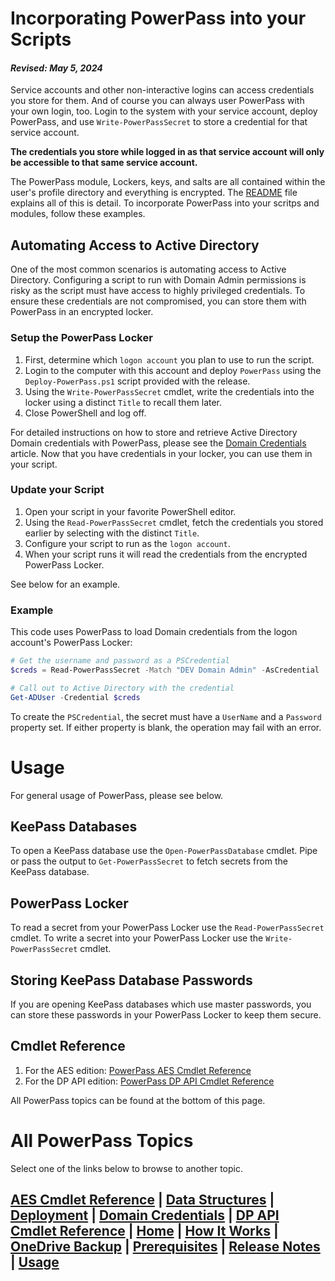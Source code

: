 # Incorporating PowerPass into your Scripts
#### _Revised: May 5, 2024_
Service accounts and other non-interactive logins can access credentials you store for them.
And of course you can always user PowerPass with your own login, too.
Login to the system with your service account, deploy PowerPass, and use `Write-PowerPassSecret` to store a credential for that service account.

**The credentials you store while logged in as that service account will only be accessible to that same service account.**

The PowerPass module, Lockers, keys, and salts are all contained within the user's profile directory and everything is encrypted.
The [README](https://github.com/chopinrlz/powerpass?tab=readme-ov-file#powerpass) file explains all of this is detail.
To incorporate PowerPass into your scritps and modules, follow these examples.
## Automating Access to Active Directory
One of the most common scenarios is automating access to Active Directory.
Configuring a script to run with Domain Admin permissions is risky as the script must have access to highly privileged credentials.
To ensure these credentials are not compromised, you can store them with PowerPass in an encrypted locker.
### Setup the PowerPass Locker
1. First, determine which `logon account` you plan to use to run the script.
2. Login to the computer with this account and deploy `PowerPass` using the `Deploy-PowerPass.ps1` script provided with the release.
3. Using the `Write-PowerPassSecret` cmdlet, write the credentials into the locker using a distinct `Title` to recall them later.
4. Close PowerShell and log off.

For detailed instructions on how to store and retrieve Active Directory Domain credentials with PowerPass, please see the [Domain Credentials](https://chopinrlz.github.io/powerpass/domain-credentials) article.
Now that you have credentials in your locker, you can use them in your script.
### Update your Script
1. Open your script in your favorite PowerShell editor.
2. Using the `Read-PowerPassSecret` cmdlet, fetch the credentials you stored earlier by selecting with the distinct `Title`.
3. Configure your script to run as the `logon account`.
4. When your script runs it will read the credentials from the encrypted PowerPass Locker.

See below for an example.
### Example
This code uses PowerPass to load Domain credentials from the logon account's PowerPass Locker:
```powershell
# Get the username and password as a PSCredential
$creds = Read-PowerPassSecret -Match "DEV Domain Admin" -AsCredential

# Call out to Active Directory with the credential
Get-ADUser -Credential $creds
```
To create the `PSCredential`, the secret must have a `UserName` and a `Password` property set.
If either property is blank, the operation may fail with an error.
# Usage
For general usage of PowerPass, please see below.
## KeePass Databases
To open a KeePass database use the `Open-PowerPassDatabase` cmdlet.
Pipe or pass the output to `Get-PowerPassSecret` to fetch secrets from the KeePass database.
## PowerPass Locker
To read a secret from your PowerPass Locker use the `Read-PowerPassSecret` cmdlet.
To write a secret into your PowerPass Locker use the `Write-PowerPassSecret` cmdlet.
## Storing KeePass Database Passwords
If you are opening KeePass databases which use master passwords, you can store these passwords in your PowerPass Locker to keep them secure.
## Cmdlet Reference
1. For the AES edition: [PowerPass AES Cmdlet Reference](https://chopinrlz.github.io/powerpass/aes-cmdlet-ref)
2. For the DP API edition: [PowerPass DP API Cmdlet Reference](https://chopinrlz.github.io/powerpass/dpapi-cmdlet-ref)

All PowerPass topics can be found at the bottom of this page.
# All PowerPass Topics
Select one of the links below to browse to another topic.
## [AES Cmdlet Reference](https://chopinrlz.github.io/powerpass/aes-cmdlet-ref) | [Data Structures](https://chopinrlz.github.io/powerpass/data-structures) | [Deployment](https://chopinrlz.github.io/powerpass/deployment) | [Domain Credentials](https://chopinrlz.github.io/powerpass/domain-credentials) | [DP API Cmdlet Reference](https://chopinrlz.github.io/powerpass/dpapi-cmdlet-ref) | [Home](https://chopinrlz.github.io/powerpass) | [How It Works](https://chopinrlz.github.io/powerpass/readme-cont) | [OneDrive Backup](https://chopinrlz.github.io/powerpass/onedrivebackup) | [Prerequisites](https://chopinrlz.github.io/powerpass/prerequisites) | [Release Notes](https://chopinrlz.github.io/powerpass/release-notes) | [Usage](https://chopinrlz.github.io/powerpass/usage)